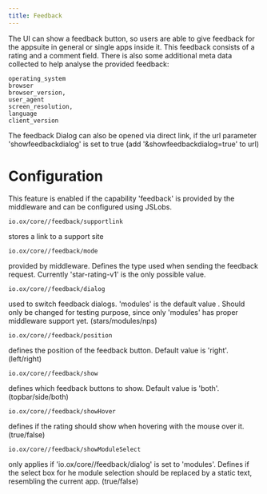 ```yaml
---
title: Feedback
---
```


The UI can show a feedback button, so users are able to give feedback for the appsuite in general or single apps inside it.
This feedback consists of a rating and a comment field. There is also some additional meta data collected to help analyse the provided feedback:

```
operating_system
browser
browser_version,
user_agent
screen_resolution,
language
client_version
```

The feedback Dialog can also be opened via direct link, if the url parameter 'showfeedbackdialog' is set to true (add '&showfeedbackdialog=true' to url)

# Configuration

This feature is enabled if the capability 'feedback' is provided by the middleware
and can be configured using JSLobs.

```
io.ox/core//feedback/supportlink
```
stores a link to a support site

```
io.ox/core//feedback/mode
```
provided by middleware. Defines the type used when sending the feedback request. Currently 'star-rating-v1' is the only possible value.

```
io.ox/core//feedback/dialog
```
used to switch feedback dialogs. 'modules' is the default value . Should only be changed for testing purpose, since only 'modules' has proper middleware support yet. (stars/modules/nps)

```
io.ox/core//feedback/position
```
defines the position of the feedback button. Default value is 'right'. (left/right)

```
io.ox/core//feedback/show
```
defines which feedback buttons to show. Default value is 'both'. (topbar/side/both)

```
io.ox/core//feedback/showHover
```
defines if the rating should show when hovering with the mouse over it. (true/false)

```
io.ox/core//feedback/showModuleSelect
```
only applies if 'io.ox/core//feedback/dialog' is set to 'modules'. Defines if the select box for he module selection should be replaced by a static text, resembling the current app. (true/false)
